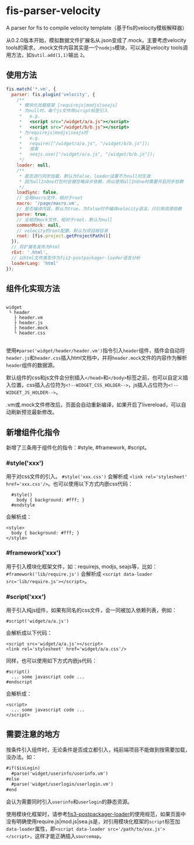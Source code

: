 # fis-parser-velocity
A parser for fis to compile velocity template（基于fis的velocity模板解释器）

从0.2.0版本开始，模拟数据文件扩展名从.json变成了.mock，主要考虑velocity tools的需求，.mock文件内容其实是一个`nodejs`模块，可以满足velocity tools调用方法，如`$util.add(1,1)`输出 `2`。

## 使用方法
```js
fis.match('*.vm', {
  parser: fis.plugin('velocity', {
    /**
     * 模块化加载框架 [requirejs|modjs|seajs]
     * 为null时，每个js文件用script标签引入
     *   e.g.
     *   <script src="/widget/a/a.js"></script>
     *   <script src="/widget/b/b.js"></script>
     * 为requirejs|modjs|seajs时
     *   e.g.
     *   require(["/widget/a/a.js", "/widget/b/b.js"]);
     *   或者
     *   seajs.use(["/widget/a/a.js", "/widget/b/b.js"]);
     */
    loader: null,
    /**
     * 是否进行同步加载，默认为false，loader设置不为null时生效
     * 因为allInOne打包时会被忽略异步依赖，所以使用allInOne时需要开启同步依赖
     */
    loadSync: false,
    // 全局macro文件，相对于root
    macro: '/page/macro.vm',
    // 是否编译内容，默认为true，为false时不编译velocity语法，只引用资源依赖
    parse: true,
    // 全局的mock文件，相对于root，默认为null
    commonMock: null,
    // velocity的root配置，默认为项目根目录
    root: [fis.project.getProjectPath()]
  }),
  // 将扩展名发布为html
  rExt: '.html',
  // 以html文件类型作为fis3-postpackager-loader语言分析
  loaderLang: 'html'
});
```

## 组件化实现方法
<pre>
<code>
widget
 └ header
   ├ header.vm
   ├ header.js
   ├ header.mock
   └ header.css
</code>
</pre>
使用`#parse('widget/header/header.vm')`指令引入`header`组件，插件会自动将`header.js`和`header.css`插入html文档中，并将`header.mock`文件的内容作为解析`header`组件的数据源。

默认组件的css和js文件会分别插入`</head>`和`</body>`标签之前，也可以自定义插入位置，css插入占位符为`<!--WIDGET_CSS_HOLDER-->`，js插入占位符为`<!--WIDGET_JS_HOLDER-->`。

.vm或.mock文件修改后，页面会自动重新编译，如果开启了livereload，可以自动刷新预览最新修改。

## 新增组件化指令
新增了三条用于组件化的指令：#style, #framework, #script。

### #style('xxx')
用于对css文件的引入。
`#style('xxx.css')` 会解析成 `<link rel='stylesheet' href='xxx.css'/>`。也可以使用以下方式内嵌css代码：
```
  #style()
    body { background: #fff; }
  #endstyle
```
会解析成：
```
<style>
  body { background: #fff; }
</style>
```

### #framework('xxx')
用于引入模块化框架文件，如：requirejs, modjs, seajs等，比如：`#framework('lib/require.js')` 会解析成 `<script data-loader src='lib/require.js'></script>`。

### #script('xxx')
用于引入纯js组件，如果有同名的css文件，会一同被加入依赖列表，例如：
```
#script('widget/a/a.js')
```
会解析成以下代码：
```
<script src='widget/a/a.js'></script>
<link rel='stylesheet' href='widget/a/a.css'/>
```
同样，也可以使用如下方式内嵌js代码：
```
#script()
  ... some javascript code ...
#endscript
```
会解析成：
```
<script>
  ... some javascript code ...
</script>
```

## 需要注意的地方
按条件引入组件时，无论条件是否成立都引入，纯前端项目不能做到按需要加载，没办法。如：
```html
#if($isLogin)
  #parse('widget/userinfo/userinfo.vm')
#else
  #parse('widget/userlogin/userlogin.vm')
#end
```
会认为需要同时引入`userinfo`和`userlogin`的静态资源。

使用模块化框架时，请参考[fis3-postpackager-loader](https://github.com/fex-team/fis3-postpackager-loader)的使用规范，如果页面中没有明确使用require.js|mod.js|sea.js是，对引用模块化框架的`script`标签加`data-loader`属性，即`<script data-loader src='/path/to/xxx.js'></script>`，这样才能正确插入`sourcemap`。
